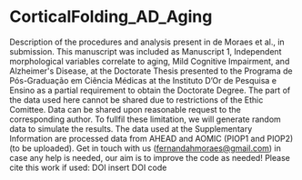 # CorticalFolding_AD_Aging
Description of the procedures and analysis present in de Moraes et al., in submission. This manuscript was included as Manuscript 1, Independent morphological variables correlate to aging, Mild Cognitive Impairment, and Alzheimer's Disease, at the Doctorate Thesis presented to the Programa de Pós-Graduação em Ciência Médicas at the Instituto D’Or de Pesquisa e Ensino as a partial requirement to obtain the Doctorate Degree.  The part of the data used here cannot be shared due to restrictions of the Ethic Comittee. Data can be shared upon reasonable request to the corresponding author. To fullfil these limitation, we will generate random data to simulate the results. The data used at the Supplementary Information are processed data from AHEAD and AOMIC (PIOP1 and PIOP2) (to be uploaded).  Get in touch with us (fernandahmoraes@gmail.com) in case any help is needed, our aim is to improve the code as needed!  Please cite this work if used: DOI insert DOI code
